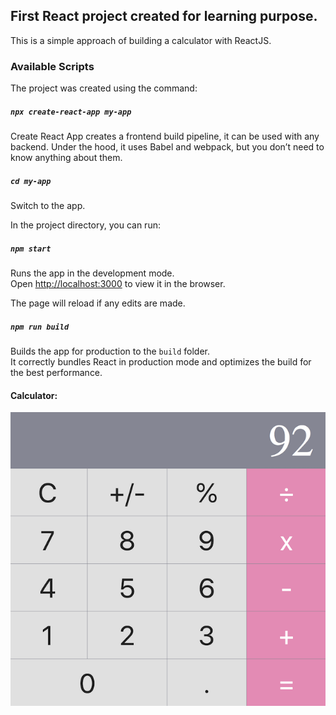 
## First React project created for learning purpose. 
This is a simple approach of building a calculator with ReactJS.

### Available Scripts
The project was created using the command:
##### `npx create-react-app my-app`
Create React App creates a frontend build pipeline, it can be used with any backend. Under the hood, it uses Babel and webpack, but you don’t need to know anything about them.

##### `cd my-app`
Switch to the app.

In the project directory, you can run:
##### `npm start`

Runs the app in the development mode.<br />
Open [http://localhost:3000](http://localhost:3000) to view it in the browser.

The page will reload if any edits are made.<br />

##### `npm run build`

Builds the app for production to the `build` folder.<br />
It correctly bundles React in production mode and optimizes the build for the best performance.

#### Calculator: 
<p align="center">
  <img src="https://github.com/aishanya11/react-demo-project/blob/master/public/calculator.png">
</p>

